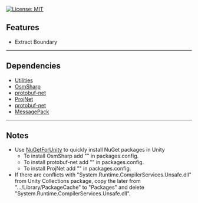 [![License: MIT](https://img.shields.io/badge/License-MIT-greed.svg)](LICENSE)

## Features
- Extract Boundary

----

## Dependencies
- [Utilities](https://github.com/Besjan/Utilities)
- [OsmSharp](https://github.com/OsmSharp/core)
- [protobuf-net](https://github.com/protobuf-net/protobuf-net)
- [ProjNet](https://github.com/NetTopologySuite/ProjNet4GeoAPI)
- [protobuf-net](https://github.com/protobuf-net/protobuf-net)
- [MessagePack](https://github.com/neuecc/MessagePack-CSharp)

----

## Notes
- Use [NuGetForUnity](https://github.com/GlitchEnzo/NuGetForUnity) to quickly install NuGet packages in Unity
    - To install OsmSharp add "<package id="OsmSharp" version="6.2.0" />" in packages.config.
    - To install protobuf-net add "<package id="protobuf-net" version="2.3.7" />" in packages.config.
    - To install ProjNet add "<package id="ProjNet" version="2.0.0" />" in packages.config.
- If there are conflicts with "System.Runtime.CompilerServices.Unsafe.dll" from Unity Collections package, copy the later from ".../Library/PackageCache" to "Packages" and delete "System.Runtime.CompilerServices.Unsafe.dll".
